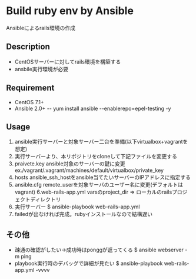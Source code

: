 # Build ruby env by Ansible
Ansibleによるrails環境の作成

## Description
- CentOSサーバーに対してrails環境を構築する
- ansbile実行環境が必要

## Requirement
- CentOS  7.1+
- Ansible 2.0+
-- yum install ansible --enablerepo=epel-testing -y

## Usage
1. ansible実行サーバーと対象サーバー二台を準備(以下virtualbox+vagrantを想定)
2. 実行サーバーより、本リポジトリをcloneして下記ファイルを変更する
3. praivete.key
ansible対象のサーバーの鍵に変更 ex./vagrant/.vagrant/machines/default/virtualbox/private_key
4. hosts
ansible_ssh_hostをansible当てたいサーバーのIPアドレスに指定する
5. ansible.cfg
remote_userを対象サーバのユーザー名に変更(デフォルトはvagrant)
6.web-rails-app.yml
varsのproject_dir => ローカルのrailsプロジェクトディレクトリ
7. 実行サーバー
$ ansible-playbook web-rails-app.yml
8. failedが出なければ完成。rubyインストールなので結構遅い

## その他
- 疎通の確認がしたい→成功時はponggが返ってくる
$ ansible webserver -m ping
- playbook実行時のデバッグで詳細が見たい
$ ansible-playbook web-rails-app.yml -vvvv




